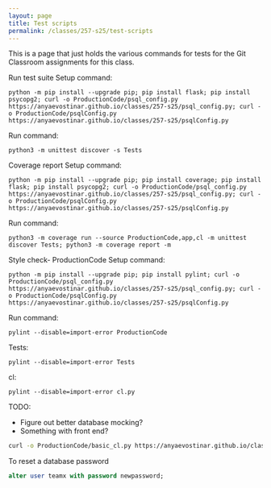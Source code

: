 ```yaml
---
layout: page
title: Test scripts
permalink: /classes/257-s25/test-scripts
---
```


This is a page that just holds the various commands for tests for the Git Classroom assignments for this class. 

Run test suite
Setup command:
```
python -m pip install --upgrade pip; pip install flask; pip install psycopg2; curl -o ProductionCode/psql_config.py https://anyaevostinar.github.io/classes/257-s25/psql_config.py; curl -o ProductionCode/psqlConfig.py https://anyaevostinar.github.io/classes/257-s25/psqlConfig.py
```

Run command:
```
python3 -m unittest discover -s Tests
```

Coverage report
Setup command:
```
python -m pip install --upgrade pip; pip install coverage; pip install flask; pip install psycopg2; curl -o ProductionCode/psql_config.py https://anyaevostinar.github.io/classes/257-s25/psql_config.py; curl -o ProductionCode/psqlConfig.py https://anyaevostinar.github.io/classes/257-s25/psqlConfig.py
```

Run command:
```
python3 -m coverage run --source ProductionCode,app,cl -m unittest discover Tests; python3 -m coverage report -m
```

Style check- ProductionCode
Setup command:
```
python -m pip install --upgrade pip; pip install pylint; curl -o ProductionCode/psql_config.py https://anyaevostinar.github.io/classes/257-s25/psql_config.py; curl -o ProductionCode/psqlConfig.py https://anyaevostinar.github.io/classes/257-s25/psqlConfig.py
```

Run command:
```
pylint --disable=import-error ProductionCode
```
Tests:
```
pylint --disable=import-error Tests
```
cl:
```
pylint --disable=import-error cl.py
```

TODO:
* Figure out better database mocking?
* Something with front end?

```bash
curl -o ProductionCode/basic_cl.py https://anyaevostinar.github.io/classes/Summer-21/basic_cl.py
```

To reset a database password
```sql
alter user teamx with password newpassword;
```
